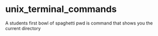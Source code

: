 # unix_terminal_commands
A students first bowl of spaghetti
pwd is command that shows you the current directory
